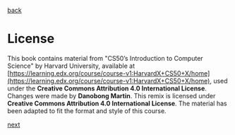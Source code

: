 [back](00.main.md)
# License

This book contains material from "CS50’s Introduction to Computer Science" by Harvard University, available at [https://learning.edx.org/course/course-v1:HarvardX+CS50+X/home](https://learning.edx.org/course/course-v1:HarvardX+CS50+X/home), used under the **Creative Commons Attribution 4.0 International License**. Changes were made by **Danobong Martin**. This remix is licensed under **Creative Commons Attribution 4.0 International License**.  The material has been adapted to fit the format and style of this course.

[next](14.reference.md)